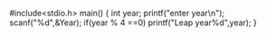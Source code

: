 #include<stdio.h>
main()
{
 int year;
 printf("enter year\n");
 scanf("%d",&Year);
 if(year % 4 ==0)
 printf("Leap year%d",year);
}
